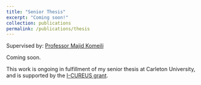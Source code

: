 ```yaml
---
title: "Senior Thesis"
excerpt: "Coming soon!"
collection: publications
permalink: /publications/thesis
---
```


Supervised by: [Professor Majid Komeili](http://people.scs.carleton.ca/~majidkomeili/)

Coming soon.

This work is ongoing in fulfillment of my senior thesis at Carleton University, and is supported by the [I-CUREUS grant](https://carleton.ca/discoverycentre/funding-opportunities/icureus).